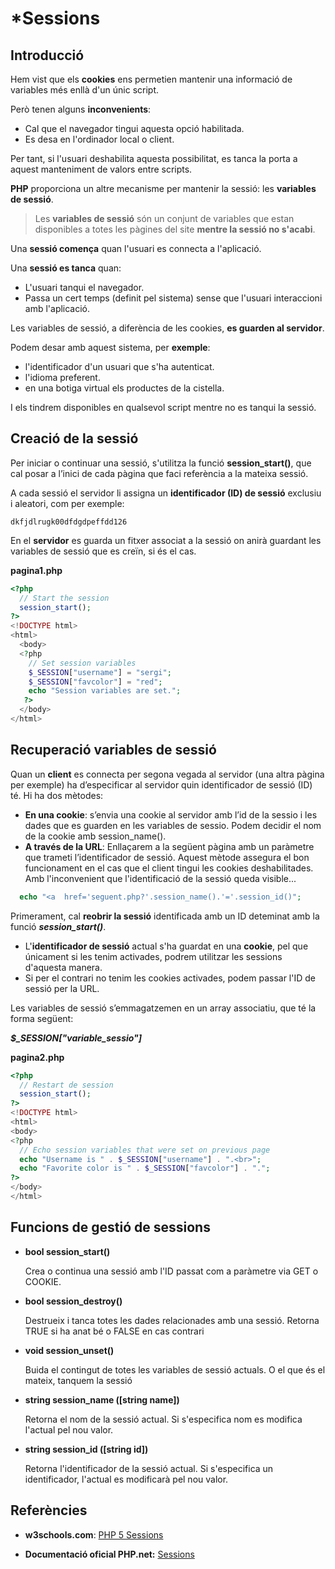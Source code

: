 # *Sessions

## Introducció

Hem vist que els **cookies** ens permetien mantenir una informació de variables més enllà d'un únic script. 

Però tenen alguns **inconvenients**:
* Cal que el navegador tingui aquesta opció habilitada.
* Es desa en l'ordinador local o client.

Per tant, si l'usuari deshabilita aquesta possibilitat, es tanca la porta a aquest manteniment de valors entre scripts. 

**PHP** proporciona un altre mecanisme per mantenir la sessió: les **variables de sessió**.

> Les **variables de sessió** són un conjunt de variables que estan disponibles a totes les pàgines del site **mentre la sessió no s'acabi**. 

Una **sessió comença** quan l'usuari es connecta a l'aplicació.

Una **sessió es tanca** quan:
  * L'usuari tanqui el navegador.
  * Passa un cert temps (definit pel sistema) sense que l'usuari interaccioni amb l'aplicació.

Les variables de sessió, a diferència de les cookies, **es guarden al servidor**.

Podem desar amb aquest sistema, per **exemple**:
* l'identificador d'un usuari que s'ha autenticat.
* l'idioma preferent.
* en una botiga virtual els productes de la cistella.

I els tindrem disponibles en qualsevol script mentre no es tanqui la sessió. 

## Creació de la sessió

Per iniciar o continuar una sessió, s'utilitza la funció **session_start()**, que cal posar a l’inici de cada pàgina que faci referència a la mateixa sessió.

A cada sessió el servidor li assigna un **identificador (ID) de sessió** exclusiu i aleatori, com per exemple:

`dkfjdlrugk00dfdgdpeffdd126` 

En el **servidor** es guarda un fitxer associat a la sessió on anirà guardant les variables de sessió que es creïn, si és el cas.

**pagina1.php**

```php
<?php
  // Start the session
  session_start();
?>
<!DOCTYPE html>
<html>
  <body>
  <?php
    // Set session variables
    $_SESSION["username"] = "sergi";
    $_SESSION["favcolor"] = "red";
    echo "Session variables are set.";
   ?>
  </body>
</html>
```

## Recuperació variables de sessió

Quan un **client** es connecta per segona vegada al servidor (una altra pàgina per exemple) ha d’especificar al servidor quin identificador de sessió (ID) té. 
Hi ha dos mètodes:
* **En una cookie**: 
  s’envia una cookie al servidor amb l’id de la sessio i les dades que es guarden en les variables de sessio. Podem decidir el nom de la cookie amb session_name().
* **A través de la URL**: 
  Enllaçarem a la següent pàgina amb un paràmetre que trameti l’identificador de sessió. Aquest mètode assegura el bon funcionament en el cas que el client tingui les cookies deshabilitades. Amb l'inconvenient que l'identificació de la sessió queda visible...

```php
  echo "<a  href='seguent.php?'.session_name().'='.session_id()";
```

Primerament, cal **reobrir la sessió** identificada amb un ID deteminat amb la funció **_session_start()_**.

* L'**identificador de sessió** actual s'ha guardat en una **cookie**, pel que únicament si les tenim activades, podrem utilitzar les sessions d'aquesta manera.
* Si per el contrari no tenim les cookies activades, podem passar l'ID de sessió per la URL.

Les variables de sessió s’emmagatzemen en un array associatiu, que té la forma següent: 	

_**$_SESSION["variable_sessio"]**_

**pagina2.php**

```php
<?php
  // Restart de session
  session_start();
?>
<!DOCTYPE html>
<html>
<body>
<?php
  // Echo session variables that were set on previous page
  echo "Username is " . $_SESSION["username"] . ".<br>";
  echo "Favorite color is " . $_SESSION["favcolor"] . ".";
?>
</body>
</html>
```

## Funcions de gestió de sessions

* **bool session_start()**

    Crea o continua una sessió amb l'ID passat com a paràmetre via GET o COOKIE. 

* **bool session_destroy()**

    Destrueix i tanca totes les dades relacionades amb una sessió. 
  Retorna TRUE si ha anat bé o FALSE en cas contrari

* **void session_unset()**

    Buida el contingut de totes les variables de sessió actuals.
  O el que és el mateix, tanquem la sessió

* **string session_name ([string name])**

    Retorna el nom de la sessió actual. 
  Si s'especifica nom es modifica l'actual pel nou valor.

* **string session_id ([string id])**

    Retorna l'identificador de la sessió actual. 
  Si s'especifica un identificador, l'actual es modificarà pel nou valor. 

## Referències

* **w3schools.com**: [PHP 5 Sessions](https://www.w3schools.com/php/php_sessions.asp) 

* **Documentació oficial PHP.net:** [Sessions](http://php.net/manual/en/book.session.php)